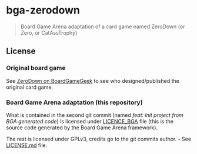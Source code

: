 # bga-zerodown

> Board Game Arena adaptation of a card game named ZeroDown (or Zero, or CatAssTrophy)

## License

### Original board game

See [ZeroDown on BoardGameGeek](https://boardgamegeek.com/boardgame/651/zero-down) to see who designed/published the original card game.

### Board Game Arena adaptation (this repository)

What is contained in the second git commit (named _feat: init project from BGA generated code_) is licensed under [LICENCE_BGA](LICENCE_BGA) file (this is the source code generated by the Board Game Arena framework).

The rest is licensed under GPLv3, credits go to the git commits author. - See [LICENSE.md](LICENSE.md) file.
